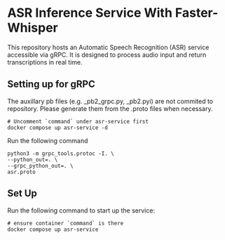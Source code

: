 # ASR Inference Service With Faster-Whisper

This repository hosts an Automatic Speech Recognition (ASR) service accessible via gRPC. It is designed to process audio input and return transcriptions in real time.

## Setting up for gRPC
The auxillary pb files (e.g. _pb2_grpc.py, _pb2.pyi) are not commited to repository. Please generate them from the .proto files when necessary.

```
# Uncomment `command` under asr-service first
docker compose up asr-service -d
```

Run the following command
```
python3 -m grpc_tools.protoc -I. \
--python_out=. \
--grpc_python_out=. \
asr.proto
```

## Set Up
Run the following command to start up the service:
```
# ensure container `command` is there
docker compose up asr-service
```
